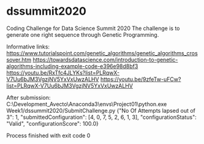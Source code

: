 # dssummit2020
Coding Challenge for Data Science Summit 2020
The challenge is to generate one right sequence through Genetic Programming.

Informative links: 
https://www.tutorialspoint.com/genetic_algorithms/genetic_algorithms_crossover.htm
https://towardsdatascience.com/introduction-to-genetic-algorithms-including-example-code-e396e98d8bf3
https://youtu.be/RxTfc4JLYKs?list=PLRqwX-V7Uu6bJM3VgzjNV5YxVxUwzALHV
https://youtu.be/9zfeTw-uFCw?list=PLRqwX-V7Uu6bJM3VgzjNV5YxVxUwzALHV

After submission:
C:\Development_Avecto\Anaconda3\envs\Project01\python.exe Week1/dssummit2020/SubmitChallenge.py
{"No Of Attempts lapsed out of 3": 1, "submittedConfiguration": [4, 0, 7, 5, 2, 6, 1, 3], "configurationStatus": "Valid", "configurationScore": 100.0}

Process finished with exit code 0
